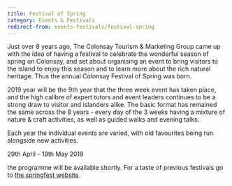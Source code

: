 ```yaml
---
title: Festival of Spring
category: Events & Festivals
redirect-from: events-festivals/festival-spring
---
```


Just over 8 years ago, The Colonsay Tourism &amp; Marketing Group came up with the idea of having a festival to celebrate the wonderful season of spring on Colonsay, and set about organising an event to bring visitors to the island to enjoy this season and to learn more about the rich natural heritage. Thus the annual Colonsay Festival of Spring was born.

2019 year will be the 9th year that the three week event has taken place, and the high calibre of expert tutors and event leaders continues to be a strong draw to visitor and islanders alike. The basic format has remained the same across the 8 years - every day of the 3 weeks having a mixture of nature &amp; craft activities, as well as guided walks and evening talks.

Each year the individual events are varied, with old favourites being run alongside new activities.

29th April - 19th May 2019

the programme will be available shortly. For a taste of previous festivals go to [the springfest website](http://www.colonsayspringfest.co.uk).